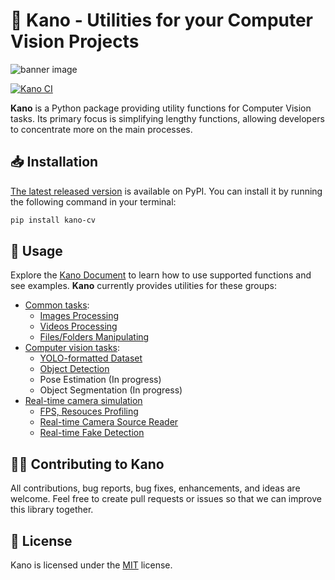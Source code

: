# 🦌 Kano - Utilities for your Computer Vision Projects

![banner image](docs/img/banner.png)

[![Kano CI](https://github.com/egliette/kano/actions/workflows/python-app.yml/badge.svg)](https://github.com/egliette/kano/actions/workflows/python-app.yml)

**Kano** is a Python package providing utility functions for Computer Vision tasks. Its primary focus is simplifying lengthy functions, allowing developers to concentrate more on the main processes.

## 📥 Installation

[The latest released version](https://pypi.org/project/kano-cv/) is available on PyPI. You can install it by running the following command in your terminal:

```bash
pip install kano-cv
```

## 🚀 Usage

Explore the [Kano Document](https://egliette.github.io/kano/) to learn how to use supported functions and see examples. **Kano** currently provides utilities for these groups:

- [Common tasks](https://egliette.github.io/kano/common/):
    - [Images Processing](https://egliette.github.io/kano/common/image_utils/)
    - [Videos Processing](https://egliette.github.io/kano/common/video_utils/)
    - [Files/Folders Manipulating](https://egliette.github.io/kano/common/file_utils/)
- [Computer vision tasks](https://egliette.github.io/kano/cv/):
    - [YOLO-formatted Dataset](https://egliette.github.io/kano/cv/dataset_utils/)
    - [Object Detection](https://egliette.github.io/kano/cv/detect_utils/)
    - Pose Estimation (In progress)
    - Object Segmentation (In progress)
- [Real-time camera simulation](https://egliette.github.io/kano/lab/)
    - [FPS, Resouces Profiling](https://egliette.github.io/kano/lab/profiler/)
    - [Real-time Camera Source Reader](https://egliette.github.io/kano/lab/source_reader/)
    - [Real-time Fake Detection](https://egliette.github.io/kano/lab/fake_detection/)



## 🙋‍♂️ Contributing to Kano

All contributions, bug reports, bug fixes, enhancements, and ideas are welcome. Feel free to create pull requests or issues so that we can improve this library together.

## 🔑 License
Kano is licensed under the [MIT](LICENSE) license.

